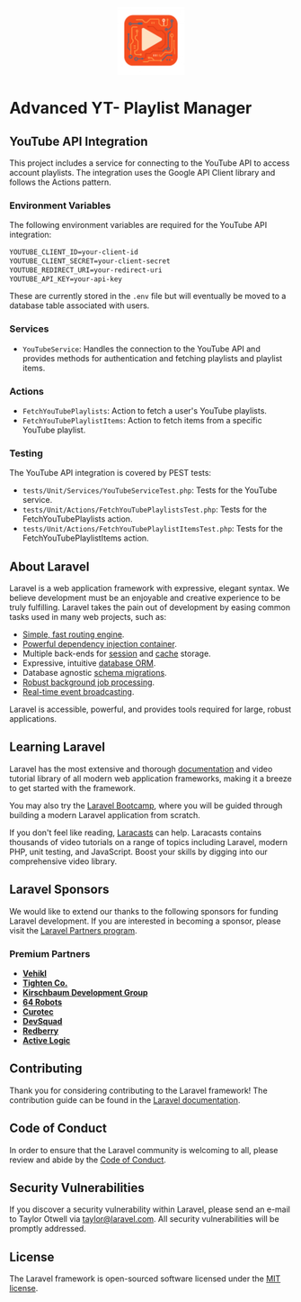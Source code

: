 <p align="center">
  <img src="public/images/advanced-yt-icon.png" alt="Advanced YT Icon" width="120"/>
</p>

# Advanced YT- Playlist Manager 

## YouTube API Integration

This project includes a service for connecting to the YouTube API to access account playlists. The integration uses the Google API Client library and follows the Actions pattern.

### Environment Variables

The following environment variables are required for the YouTube API integration:

```
YOUTUBE_CLIENT_ID=your-client-id
YOUTUBE_CLIENT_SECRET=your-client-secret
YOUTUBE_REDIRECT_URI=your-redirect-uri
YOUTUBE_API_KEY=your-api-key
```

These are currently stored in the `.env` file but will eventually be moved to a database table associated with users.

### Services

- `YouTubeService`: Handles the connection to the YouTube API and provides methods for authentication and fetching playlists and playlist items.

### Actions

- `FetchYouTubePlaylists`: Action to fetch a user's YouTube playlists.
- `FetchYouTubePlaylistItems`: Action to fetch items from a specific YouTube playlist.

### Testing

The YouTube API integration is covered by PEST tests:

- `tests/Unit/Services/YouTubeServiceTest.php`: Tests for the YouTube service.
- `tests/Unit/Actions/FetchYouTubePlaylistsTest.php`: Tests for the FetchYouTubePlaylists action.
- `tests/Unit/Actions/FetchYouTubePlaylistItemsTest.php`: Tests for the FetchYouTubePlaylistItems action.

## About Laravel

Laravel is a web application framework with expressive, elegant syntax. We believe development must be an enjoyable and creative experience to be truly fulfilling. Laravel takes the pain out of development by easing common tasks used in many web projects, such as:

- [Simple, fast routing engine](https://laravel.com/docs/routing).
- [Powerful dependency injection container](https://laravel.com/docs/container).
- Multiple back-ends for [session](https://laravel.com/docs/session) and [cache](https://laravel.com/docs/cache) storage.
- Expressive, intuitive [database ORM](https://laravel.com/docs/eloquent).
- Database agnostic [schema migrations](https://laravel.com/docs/migrations).
- [Robust background job processing](https://laravel.com/docs/queues).
- [Real-time event broadcasting](https://laravel.com/docs/broadcasting).

Laravel is accessible, powerful, and provides tools required for large, robust applications.

## Learning Laravel

Laravel has the most extensive and thorough [documentation](https://laravel.com/docs) and video tutorial library of all modern web application frameworks, making it a breeze to get started with the framework.

You may also try the [Laravel Bootcamp](https://bootcamp.laravel.com), where you will be guided through building a modern Laravel application from scratch.

If you don't feel like reading, [Laracasts](https://laracasts.com) can help. Laracasts contains thousands of video tutorials on a range of topics including Laravel, modern PHP, unit testing, and JavaScript. Boost your skills by digging into our comprehensive video library.

## Laravel Sponsors

We would like to extend our thanks to the following sponsors for funding Laravel development. If you are interested in becoming a sponsor, please visit the [Laravel Partners program](https://partners.laravel.com).

### Premium Partners

- **[Vehikl](https://vehikl.com/)**
- **[Tighten Co.](https://tighten.co)**
- **[Kirschbaum Development Group](https://kirschbaumdevelopment.com)**
- **[64 Robots](https://64robots.com)**
- **[Curotec](https://www.curotec.com/services/technologies/laravel/)**
- **[DevSquad](https://devsquad.com/hire-laravel-developers)**
- **[Redberry](https://redberry.international/laravel-development/)**
- **[Active Logic](https://activelogic.com)**

## Contributing

Thank you for considering contributing to the Laravel framework! The contribution guide can be found in the [Laravel documentation](https://laravel.com/docs/contributions).

## Code of Conduct

In order to ensure that the Laravel community is welcoming to all, please review and abide by the [Code of Conduct](https://laravel.com/docs/contributions#code-of-conduct).

## Security Vulnerabilities

If you discover a security vulnerability within Laravel, please send an e-mail to Taylor Otwell via [taylor@laravel.com](mailto:taylor@laravel.com). All security vulnerabilities will be promptly addressed.

## License

The Laravel framework is open-sourced software licensed under the [MIT license](https://opensource.org/licenses/MIT).
